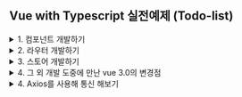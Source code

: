 ## Vue with Typescript 실전예제 (Todo-list)

<details>
<summary>1. 컴포넌트 개발하기</summary>
<div markdown="1">
```vue
<!-- Header.vue -->
...
<script lang="ts">
// 강의 내에선 vue-property-decorator를 사용하였으나
// Vue 3.0에서는 defineComponent로 옮겨짐에 따라 이를 사용
import { defineComponent } from "vue";

export default defineComponent({
name: "appHeader",
});
</script>
...

<!-- App.vue -->
<script lang="ts">
import { defineComponent } from "vue";
import appHeader from "@/components/header.vue";

export default defineComponent({
  name: "App",
  components: {
    appHeader,
  },
});
</script>

````

- vue 3에서 달라진 것들을 적용하기 위해 아래 자료를 참고하였다

  [defineComponent로 컴포넌트 만들기](https://labs.thisdot.co/blog/your-first-vue-3-app-using-typescript)

  [Vue.js 공식 문서 내 data() 타입 설정](https://v3.vuejs.org/guide/typescript-support.html#using-with-options-api)

  [Vue Router 공식 문서의 $watch 설명](https://next.router.vuejs.org/guide/essentials/dynamic-matching.html#reacting-to-params-changes)

  (1) vue 3.0에서는 data()로 데이터를 지정할 수 있고 이 때 as TYPE으로 데이터의 타입을 지정할 수 있다.

```typescript
interface DATA {
  id: string;
  title: string;
  status: string;
}

export default defineComponent({
  name: "item-list",
  data() {
    return {
      renderList: this.
    };
  },
}
````

(2) vue-property-decorator에서 사용하던 watch를 $watch로 사용하며 이는 create()와 같은 lifecycle 함수에서 동작한다

- 이 때 $watch는 첫번째 인자로 watch 할 파라미터를 함수의 형식으로 받고, 두 번째 인자로 바뀐 파라미터, 이전 파라미터를 매개변수로 갖는 실행 함수를 인자로 받는다

```typescript
// item-list.vue
...created() {
    (this.renderList = this.allTodoList()),
      this.$watch(
        () => this.$route.params.status,
        // eslint-disable-next-line
      (toParams: 'active'|'clear', previousParams: 'active'|'clear') => {
          this.initRenderList(toParams);
        }
      );
  },
  methods: {
    initRenderList(status?: "active" | "clear") {
      if (!status) {
        this.renderList = this.allTodoList() as ITEM[];
      } else if (status === "active" || status === "clear") {
        this.renderList =
          status === "active" ? this.activeTodoList() : this.clearTodoList();
      }
    },
  },
...
```

</div>
</details>

<details>
<summary>2. 라우터 개발하기</summary>
<div markdown="2">

(1) Vue Router 4.0.0 (21년 4월 12일 기준 beta 버전)에서는 createRouter, createWebHistory를 제공하며 RouteRecordRow 타입형식을 지원한다

- routes는 Array<RouteRecordRaw> 타입이며, createWebHistory는 해시 히스토리를 제공하는 함수이고, 나머지 설정들과 함께 createRouter로 라우터 인스턴스를 생성하면 라우터의 설정이 완료된다.

```typescript
import { createRouter, createWebHistory, RouteRecordRaw } from 'vue-router';
import itemList from '@/views/item-list.vue';

const routes: Array<RouteRecordRaw> = [
  {
    path: '/:status?',
    name: 'item-list',
    component: itemList,
  },
];

const router = createRouter({
  history: createWebHistory(process.env.BASE_URL),
  routes,
});

export default router;
```

(2) router-link는 기존과 동일하며 to="/경로"로 라우터를 사용할 수 있으며, 경로의 params는 2번에서 기술한 것 처럼 this.$route.params로 이용할 수 있고, 이는 바로 위의 코드에서처럼 `path: "/:status?"`와 같이 동적 경로로서 사용 할 수도 있다.

</div>
</details>

<details>
<summary>3. 스토어 개발하기</summary>
<div markdown="3">

(1) vuex 4.0.0을 사용하여 store를 구성하고자 할 때엔 key값을 Symbol 함수를 통해 고유한 값을 사용하도록 한다. createStore 함수 내에 기존 vuex처럼 state, mutation, actions, getters를 정의하여 사용할 수 있으며, 이렇게 정의된 key와 store를 main.ts에서 use() 함수 내에 인자로서 넣어주면 된다.

```typescript
// @/store/store.ts
import { InjectionKey } from 'vue';
import { createStore, Store } from 'vuex';
import { ITEM } from '@/store/store.interface';

export const key: InjectionKey<Store<ITEM>> = Symbol();

export default createStore({
  state: {
    todoList: [
      { id: 0, title: 'test1', status: 'active' },
      { id: 1, title: 'test2', status: 'active' },
      { id: 2, title: 'test3', status: 'clear' },
    ] as ITEM[],
  },
  //...
  mutation: {
    // TODO added
    addItem(state, item: ITEM) {
      state.todoList.push(item);
    },
    // TODO changed status
    changeStatus(
      state,
      { id, status }: { id: number; status: 'active' | 'clear' }
    ) {
      state.todoList[id].status = status;
    },
    // TODO deleted
    removeStatus(state, id: number) {
      state.todoList.splice(
        state.todoList.findIndex((item) => item.id === id),
        1
      );
    },
  },
  actions: {
    /*...*/
  },
  getters: {
    llTodoList: (state) => state.todoList,
    activeTodoList: (state) =>
      state.todoList.filter((item: ITEM) => item.status === 'active'),
    clearTodoList: (state) =>
      state.todoList.filter((item: ITEM) => item.status === 'clear'),
  },
});

// main.ts
import { createApp } from 'vue';
import App from './App.vue';
import router from './router';
import store, { key } from './store/store'; // <<< import 할 때 key 값을 같이 import 한다

createApp(App)
  .use(store, key) /* <<< 이 부분 */
  .use(router)
  .mount('#app');
```

(6) 이렇게 정의한 store를 컴포넌트에서 사용하기 위해서는 useStore 함수를 setup 함수 내에서 사용해야 한다. 기존에 this.$store로도 불러오는 방법이 있지만 useStore를 사용하여 getters를 setup 함수 내에서 지정해 주어야 undefined로 표시되지 않을 것이다.

```typescript
// item-list.vue
import { useStore } from "vuex";
import { key } from "@/store/store";

export default defineComponent({
  setup() {
    const store = useStore(key);
    return {
      allTodoList: () => store.getters[`allTodoList`],
      activeTodoList: () => store.getters[`activeTodoList`],
      clearTodoList: () => store.getters[`clearTodoList`],
    };
  },
  data() {
    return {
      renderList: [],
    };
  },
  created() {
    (this.renderList = this.allTodoList()),
  //...
  }
});
```

</div>
</details>

<details>
<summary>4. 그 외 개발 도중에 만난 vue 3.0의 변경점</summary>
<div markdown="4">

(1) 강의 내에서 `$event.target.checked`를 사용하였으나, vue3.0에서는 `$event.target.checked`를 찾을 수 없어 props로 받은 status를 기반으로 data()로 checked를 정의하여 methods에서 사용하였다.

```typescript
// item.vue
data() {
    return {
      checked: this.status === "active" ? true : false,
    };
  },
setup() {
    return { store: useStore(key) };
},
methods: {
  changeStatus() {
        if (this.checked)
          this.store.commit("changeStatus", { id: this.id, status: "clear" });
        else
          this.store.commit("changeStatus", { id: this.id, status: "active" });
  },
  removeItem() {
    this.store.commit("removeItem", this.id);
  },
}
```

(2) vue3.0 에서는 watch를 사용할 때 setup() 내에서 ref()로 지정한 레퍼런스의 변화를 감지할 수 있도록 변경되었다.

```typescript
// item-list.vue
setup() {
    const store = useStore(key);
    const todoList = ref(store.state.todoList);
    let renderList: ITEM[] = [];

    watch(todoListRef, () => {
      renderList = store.state.todoList;
    });

    return {
      store: store,
      todoList: todoList,
      allTodoList: () => store.getters[`allTodoList`],
      activeTodoList: () => store.getters[`activeTodoList`],
      clearTodoList: () => store.getters[`clearTodoList`],
    };
  },
```

- 위의 코드에서 store state에 저장된 todoList를 레퍼런스로 지정하고, 값이 변경되는 것을 watch에서 감지하여 새 값을(이전 값을 두 번째 인자로 받을 수 있음)를 받아 이용할 수 있다.

- 이 때 ref를 사용하기 위해 data()에서 지정하였던 renderList 변수를 setup()으로 옮기고 watch 함수를 사용해 이 배열이 변경되는 것을 감지하였다.

(3) 체크박스 이벤트를 핸들링하는 법

```typescript
// item-list.vue
 changeStatus(event: Event) {
      const checked: boolean = (event.target as HTMLInputElement).checked;
      if (checked) {
        this.store.commit('changeStatus', { id: this.id, status: 'clear' });
      } else {
        this.store.commit('changeStatus', { id: this.id, status: 'active' });
      }
    },
```

- `event.target`내에 체크박스 관련 이벤트 타입이 정의되어 있지 않기 때문에 HTMLInputElement로 타입 정의를 해 주어야 한다

</div>
</details>

<details>
<summary>4. Axios를 사용해 통신 해보기</summary>
<div markdown="4">
(1) Axios 인스턴스의 타입 정의하고 설정하기

```typescript
// service/axios.service.ts
import axios, { AxiosInstance } from 'axios';

export default class AxiosService {
  static readonly instance: AxiosInstance = axios.create({
    baseURL: `${process.env.axiosURL}`,
    timeout: 100000,
  });
}
```

(2) store에 axios로 통신하는 함수를 작성하기

```typescript
 actions: {
    async initData({ commit }) {
      // TODO http 통신
      const response: AxiosResponse<{
        todoList: ITEM[];
      }> = await AxiosService.instance.get("/data.json");
      commit("setTodoList", response.data.todoList);
    },
  },
```

- 이 때, AxiosResponse 타입을 지정해주는 것을 잊지말자

(3) 컴포넌트에서 Axios로 통신하기

```typescript
async created() {
    this.$store.dispatch('initData');
  },
```

- Axios 통신은 당연하지만 Promise로 반환하기 때문에 created가 비동기적으로 호출되어야 한다

</div>
<details>
